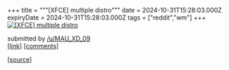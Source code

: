 +++
title = """[XFCE] multiple distro"""
date = 2024-10-31T15:28:03.000Z
expiryDate = 2024-10-31T15:28:03.000Z
tags = ["reddit","wm"]
+++
[![[XFCE] multiple distro](https://b.thumbs.redditmedia.com/ccS7pdRVSSk0oBNWRzZvpkO-0AmzJtAGpAItopvBCQs.jpg "[XFCE] multiple distro")](https://www.reddit.com/r/unixporn/comments/1ggh8sx/xfce_multiple_distro/)

submitted by [/u/MAU\_XD\_09](https://www.reddit.com/user/MAU_XD_09)  
[\[link\]](https://www.reddit.com/gallery/1ggh8sx) [\[comments\]](https://www.reddit.com/r/unixporn/comments/1ggh8sx/xfce_multiple_distro/)

[[source]](https://www.reddit.com/r/unixporn/comments/1ggh8sx/xfce_multiple_distro/)
